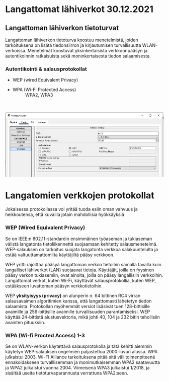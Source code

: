<h1>Langattomat lähiverkot 30.12.2021 </h1>

<h2>Langattoman lähiverkon tietoturvat</h2>
Langattoman lähiverkon tietoturva koostuu menetelmistä, joiden tarkoituksena on lisätä tiedonsiirron ja 
kirjautumisen turvallisuutta WLAN-verkoissa. Menetelmät koostuvat yksinkertaisista verkkoonpääsyn 
ja autentikoinnin ratkaisuista sekä moninkertaisesta tiedon salaamisesta.

<h3>Autentikointi & salausprotokollat</h3>
<ul>
<li>WEP (wired Equivalent Privacy)</li>
  <li><dl>
    <dt>WPA (Wi-Fi Protected Access)</dt>
      <dd>WPA2, WPA3</dd>
    </dl></li>
  </ul><br>
  
![Alt text](images/WirelessSecurityType.PNG?raw=true "None")

<h1>Langatomien verkkojen protokollat</h1>
Jokaisessa protokollassa voi yritää tuoda esiin oman vahvuus ja heikkoutensa, että kuvailla jotain mahdollisia hyökkäyksiä

<h3>WEP (Wired Equivalent Privacy) </h3>
Se on IEEE:n 802.11-standardin ensimmäinen työaseman ja tukiaseman välistä langatonta tietoliikennettä suojaamaan kehitetty salausmenetelmä. WEP-salauksen on tarkoitus suojata langatonta verkkoa salakuuntelulta ja estää valtuuttamattomilta käyttäjiltä pääsy verkkoon.

WEP yritti rajoittaa pääsyä langattoman verkon tietoihin samalla tavalla kuin langalliset lähiverkot (LAN) suojaavat tietoja. Käyttäjät, joilla on fyysinen pääsy verkon tukiasemiin, ovat ainoita, joilla on pääsy langallisiin verkkoihin. Langattomat verkot, kuten Wi-Fi, käyttävät salausprotokollia, kuten WEP, estääkseen luvattoman pääsyn verkkotietoihin.

WEP <b>yksityisyys (privacy) </b> on alunperin n. 64 bittinen RC4 virran salausavaimen algoritimien kanssa, että langattomasti lähetetyn tiedon salaamista. Protokollan myöhemmät versiot lisäsivät tuen 128-bittisille avaimille ja 256-bittisille avaimille turvallisuuden parantamiseksi. WEP käyttää 24-bittistä alustusvektoria, mikä johti 40, 104 ja 232 bitin tehollisiin avainten pituuksiin. 

<h3> WPA (Wi-fi Procted Access) 1-3 </h3>
Se on WLAN-verkon käytettävä salausprotokolla ja tätä kehitti aiemmin käytetyn WEP-salauksen ongelmien paljastettua 2000-luvun alussa. WPA julkaistui 2003, Wi-FI Alliance tarkoituksena pitää sitä väliitoimenpiteenä ennakoidakseen turvalllisemman ja monimutkaisemman WPA2 saatavuutta ja WPA2 julkaistui vuonna 2004. Viimeisenä WPA3 julkaistui 1/2018, ja sisältää useita tietoturvaparannusta verrattuna WPA2:seen.


